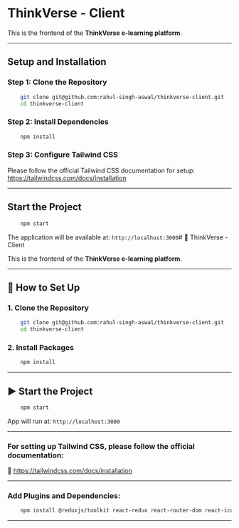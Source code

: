 # ThinkVerse - Client

This is the frontend of the **ThinkVerse e-learning platform**.

---

## Setup and Installation

### Step 1: Clone the Repository

```bash
    git clone git@github.com:rahul-singh-aswal/thinkverse-client.git
    cd thinkverse-client
```

### Step 2: Install Dependencies

```bash
    npm install
```

### Step 3: Configure Tailwind CSS

Please follow the official Tailwind CSS documentation for setup:
https://tailwindcss.com/docs/installation

---

## Start the Project

```bash
    npm start
```

The application will be available at: `http://localhost:3000`# 📘 ThinkVerse - Client

This is the frontend of the **ThinkVerse e-learning platform**.

---

## 🔧 How to Set Up

### 1. Clone the Repository

```bash
    git clone git@github.com:rahul-singh-aswal/thinkverse-client.git
    cd thinkverse-client
```

### 2. Install Packages

```bash
    npm install
```



---

## ▶️ Start the Project

```bash
    npm start
```

App will run at: `http://localhost:3000`

---
### For setting up Tailwind CSS, please follow the official documentation:
🔗 https://tailwindcss.com/docs/installation

---

### Add Plugins and Dependencies:
```bash
    npm install @reduxjs/toolkit react-redux react-router-dom react-icons react-chartjs-2 chart.js daisyui axios react-hot-toast @tailwindcss/line-clamp
```
---
